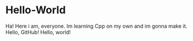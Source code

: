 Hello-World
===========

Ha! Here i am, everyone. Im learning Cpp on my own and im gonna make it. Hello, GitHub! Hello, world!

